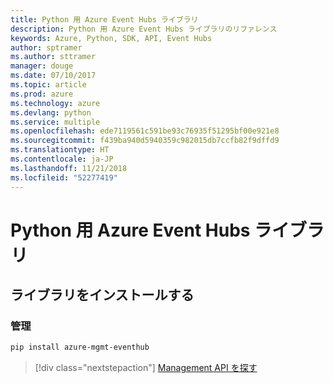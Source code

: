 ```yaml
---
title: Python 用 Azure Event Hubs ライブラリ
description: Python 用 Azure Event Hubs ライブラリのリファレンス
keywords: Azure, Python, SDK, API, Event Hubs
author: sptramer
ms.author: sttramer
manager: douge
ms.date: 07/10/2017
ms.topic: article
ms.prod: azure
ms.technology: azure
ms.devlang: python
ms.service: multiple
ms.openlocfilehash: ede7119561c591be93c76935f51295bf00e921e8
ms.sourcegitcommit: f439ba940d5940359c982015db7ccfb82f9dffd9
ms.translationtype: HT
ms.contentlocale: ja-JP
ms.lasthandoff: 11/21/2018
ms.locfileid: "52277419"
---
```

# <a name="azure-event-hubs-libraries-for-python"></a>Python 用 Azure Event Hubs ライブラリ

## <a name="install-the-libraries"></a>ライブラリをインストールする


### <a name="management"></a>管理

```bash
pip install azure-mgmt-eventhub
```
> [!div class="nextstepaction"]
> [Management API を探す](/python/api/overview/azure/eventhub/management)